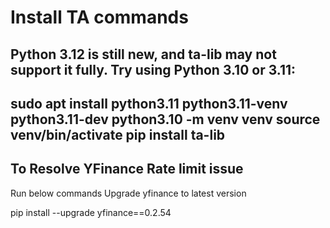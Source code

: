 Install TA commands
==========================

Python 3.12 is still new, and ta-lib may not support it fully. Try using Python 3.10 or 3.11:
-------------------------------------------------------------------
sudo apt install python3.11 python3.11-venv python3.11-dev
python3.10 -m venv venv
source venv/bin/activate
pip install ta-lib
-------------------------------------------------------------------

To Resolve YFinance Rate limit issue
-------------------------------------------------------------------
Run below commands
Upgrade yfinance to latest version

pip install --upgrade yfinance==0.2.54

